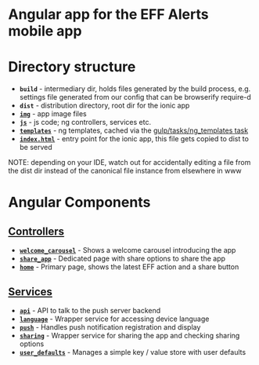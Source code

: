 Angular app for the EFF Alerts mobile app
================

# Directory structure

- **<code>build</code>** - intermediary dir, holds files generated by the build process, e.g. settings file generated from our config that can be browserify require-d
- **<code>dist</code>** - distribution directory, root dir for the ionic app
- [**<code>img</code>**](/www/img) - app image files
- [**<code>js</code>**](/www/js) - js code; ng controllers, services etc.
- [**<code>templates</code>**](/www/templates) - ng templates, cached via the [gulp/tasks/ng_templates task](/gulp/tasks/ng_templates.js)
- [**<code>index.html</code>**](/www/index.html) - entry point for the ionic app, this file gets copied to dist to be served

NOTE: depending on your IDE, watch out for accidentally editing a file from the dist dir instead of the canonical file instance from elsewhere in www

# Angular Components

## [Controllers](/www/js/controllers)

- [**<code>welcome_carousel</code>**](/www/js/controllers/welcome_carousel.js) - Shows a welcome carousel introducing the app
- [**<code>share_app</code>**](/www/js/controllers/share_app.js) - Dedicated page with share options to share the app
- [**<code>home</code>**](/www/js/controllers/home.js) - Primary page, shows the latest EFF action and a share button

## [Services](/www/js/services)

- [**<code>api</code>**](/www/js/services/api.js) - API to talk to the push server backend
- [**<code>language</code>**](/www/js/services/language.js) - Wrapper service for accessing device language
- [**<code>push</code>**](/www/js/services/push.js) - Handles push notification registration and display
- [**<code>sharing</code>**](/www/js/services/sharing.js) - Wrapper service for sharing the app and checking sharing options
- [**<code>user_defaults</code>**](/www/js/services/user_defaults.js) - Manages a simple key / value store with user defaults
